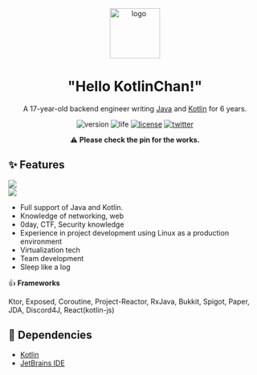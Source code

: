 <div align="center">
    <img width="100" height="100" src="https://cdn.discordapp.com/emojis/844997234877661184.png" alt="logo">
    <h1><b>"Hello KotlinChan!"</b></h1>
</div>

<p align="center">A 17-year-old backend engineer writing <a href="https://java.com">Java</a> and <a href="https://kotlinlang.org">Kotlin</a> for 6 years.</p>

<div align="center">
    <img src="https://img.shields.io/static/v1?label=Version&message=v1.0.0&style=flat-square&color=blueviolet" alt="version">
    <img src="https://img.shields.io/static/v1?label=Life&message=Failed&style=flat-square&color=critical" alt="life">
    <a href="https://www.mhlw.go.jp/web/t_doc?dataId=73022000&dataType=0&pageNo=1"><img src="https://img.shields.io/static/v1?label=License&message=%E5%8A%B4%E5%83%8D%E5%9F%BA%E6%BA%96%E6%B3%95&style=flat-square&color=blue" alt="license"></a>
    <a href="https://twitter.com/kotx__"><img src="https://img.shields.io/static/v1?label=Twitter&message=@kotx__&style=flat-square&color=green" alt="twitter"></a>
</div>

<p align="center">⚠️ <b>Please check the pin for the works.</b></p>


## ✨ **Features**

<div align="left">
    <img src="https://github-readme-stats.vercel.app/api?username=Kotlin-chan&count_private=true&theme=dark&show_icons=true&hide_border=true&border_radius=0&include_all_commits=true"></a>
    <br>
    <img src="https://github-readme-stats.vercel.app/api/top-langs/?username=Kotlin-chan&layout=compact&theme=dark&hide_border=true&border_radius=0&hide=shell"></a>
</div>

- Full support of Java and Kotlin.
- Knowledge of networking, web
- 0day, CTF, Security knowledge
- Experience in project development using Linux as a production environment
- Virtualization tech
- Team development
- Sleep like a log

👍 **Frameworks**

Ktor, Exposed, Coroutine, Project-Reactor, RxJava, Bukkit, Spigot, Paper, JDA, Discord4J, React(kotlin-js)

## 📝 Dependencies

- [Kotlin](https://kotlinlang.org)
- [JetBrains IDE](https://www.jetbrains.com/products/#type=ide)
